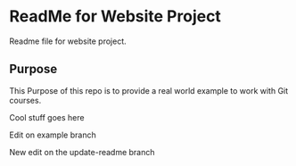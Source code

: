 # ReadMe for Website Project

Readme file for website project.

## Purpose

This Purpose of this repo is to provide a real world example
to work with Git courses.

Cool stuff goes here

Edit on example branch

New edit on the update-readme branch
